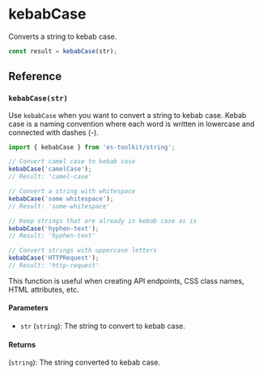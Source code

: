 # kebabCase

Converts a string to kebab case.

```typescript
const result = kebabCase(str);
```

## Reference

### `kebabCase(str)`

Use `kebabCase` when you want to convert a string to kebab case. Kebab case is a naming convention where each word is written in lowercase and connected with dashes (-).

```typescript
import { kebabCase } from 'es-toolkit/string';

// Convert camel case to kebab case
kebabCase('camelCase');
// Result: 'camel-case'

// Convert a string with whitespace
kebabCase('some whitespace');
// Result: 'some-whitespace'

// Keep strings that are already in kebab case as is
kebabCase('hyphen-text');
// Result: 'hyphen-text'

// Convert strings with uppercase letters
kebabCase('HTTPRequest');
// Result: 'http-request'
```

This function is useful when creating API endpoints, CSS class names, HTML attributes, etc.

#### Parameters

- `str` (`string`): The string to convert to kebab case.

#### Returns

(`string`): The string converted to kebab case.
